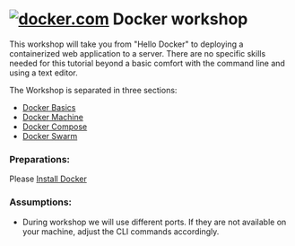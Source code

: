 # [![docker.com](https://www.docker.com/favicons/favicon-32x32.png)](https://www.docker.com/) Docker workshop

This workshop will take you from "Hello Docker" to deploying a containerized web application to a server. There are no specific skills needed for this tutorial beyond a basic comfort with the command line and using a text editor.

The Workshop is separated in three sections:

* [Docker Basics](doc/00-docker-basics)
* [Docker Machine](doc/01-docker-machine)
* [Docker Compose](doc/02-docker-compose)
* [Docker Swarm](doc/03-docker-swarm)


### Preparations:

Please [Install Docker](https://docs.docker.com/engine/installation/) 

### Assumptions:

* During workshop we will use different ports. If they are not available on your machine, adjust the CLI commands accordingly.
